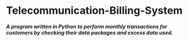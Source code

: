 # Telecommunication-Billing-System
**_A program written in Python to perform monthly transactions for customers by checking their data packages and excess data used._**

